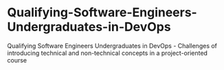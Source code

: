 # Qualifying-Software-Engineers-Undergraduates-in-DevOps
Qualifying Software Engineers Undergraduates in DevOps - Challenges of introducing technical and non-technical concepts in a project-oriented course
